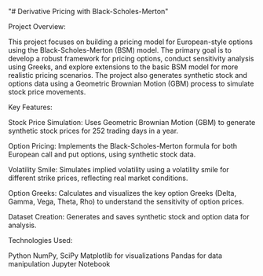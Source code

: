 "# Derivative Pricing with Black-Scholes-Merton" 


Project Overview:

This project focuses on building a pricing model for European-style options using the Black-Scholes-Merton (BSM) model. The primary goal is to develop a robust framework for pricing options, conduct sensitivity analysis using Greeks, and explore extensions to the basic BSM model for more realistic pricing scenarios. The project also generates synthetic stock and options data using a Geometric Brownian Motion (GBM) process to simulate stock price movements.

Key Features:

Stock Price Simulation: Uses Geometric Brownian Motion (GBM) to generate synthetic stock prices for 252 trading days in a year.

Option Pricing: Implements the Black-Scholes-Merton formula for both European call and put options, using synthetic stock data.

Volatility Smile: Simulates implied volatility using a volatility smile for different strike prices, reflecting real market conditions.

Option Greeks: Calculates and visualizes the key option Greeks (Delta, Gamma, Vega, Theta, Rho) to understand the sensitivity of option prices.

Dataset Creation: Generates and saves synthetic stock and option data for  analysis.


Technologies Used:

Python
NumPy, SciPy
Matplotlib for visualizations
Pandas for data manipulation
Jupyter Notebook
